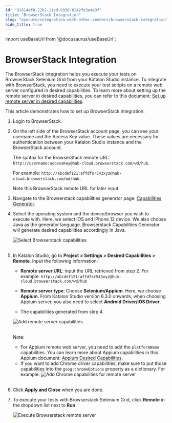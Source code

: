 ```yaml
---
id: "91614ef0-22b2-11ed-9930-0242fe3e4a3f"
title: "BrowserStack Integration"
slug: "execute/integration-with-other-vendors/browserstack-integration"
hide_title: true
---
```

import useBaseUrl from '@docusaurus/useBaseUrl';


# <a id="id" class="anchor_top_offset"/><a id="ariaid-title1" class="anchor_top_offset"/>BrowserStack Integration

<p xmlns="http://www.w3.org/1999/xhtml" className="p">The BrowserStack integration helps you execute your tests on   BrowserStack Selenium Grid from your Katalon Studio instance. To   integrate with BrowserStack, you need to execute your test scripts   on a remote web server configured in desired capabilities. To learn   more about setting up the remote server in desired capabilities,   you can refer to this document: <a className="xref" href="/docs/create-tests/manage-projects/project-settings/desired-capabilities/set-up-remote-server-in-desired-capabilities-in-katalon-studio#task-8626">Set     up remote server in desired capabilities</a>.</p> 
<p xmlns="http://www.w3.org/1999/xhtml" className="p">This article demonstrates how to set up BrowserStack   integration.</p> 
<ol xmlns="http://www.w3.org/1999/xhtml" className="ol"><li className="li">     <p className="p">Login to BrowserStack.</p>   </li><li className="li">     <p className="p">On the left side of the BrowserStack account page, you can see       your username and the Access Key value. These values are necessary       for authentication between your Katalon Studio instance and the       BrowserStack account.</p>     <p className="p">The syntax for the BrowserStack remote URL:       <code className="ph codeph">http://username:accessKey@hub-cloud.browserstack.com/wd/hub</code>.</p>     <p className="p">For example:       <code className="ph codeph">http://abcdef121:affdfsr543xyz@hub-cloud.browserstack.com/wd/hub</code>.</p>     <p className="p">Note this BrowserStack remote URL for later input.</p>   </li><li className="li">     <p className="p">Navigate to the Browserstack capabilities generator       page: <a className="xref j-external-link" href="https://www.browserstack.com/automate/capabilities" target="_blank">Capabilities         Generator</a>.</p>   </li><li className="li">     <p className="p">Select the operating system and the device/browser you wish to       execute with. Here, we select iOS and iPhone 12 device. We also       choose Java as the generator language. Browserstack Capabilities       Generator will generate desired capabilities accordingly in       Java.</p>     <p className="p">       <img className="image" src={useBaseUrl("https://github.com/katalon-studio/docs-images/raw/master/katalon-studio/docs/browserstack-integration/KS-BROWSERSTACK-Capabilities-generator.png")} width={700} alt="Select Browserstack capabilities" /><br /><br />     </p>   </li><li className="li">     <p className="p">In Katalon Studio, go to <strong className="ph b">Project &gt; Settings &gt;         Desired Capabilities &gt; Remote</strong>. Input the following       information:</p>     <ul className="ul"><li className="li">         <p className="p">           <strong className="ph b">Remote server URL</strong>: input the URL retrieved from           step 2. For example:           <code className="ph codeph">http://abcdef121:affdfsr543xyz@hub-cloud.browserstack.com/wd/hub</code>         </p>       </li><li className="li">         <p className="p">           <strong className="ph b">Remote server type</strong>: Choose           <strong className="ph b">Selenium/Appium</strong>. Here, we choose           <strong className="ph b">Appium</strong>. From Katalon Studio version 6.3.0 onwards,           when choosing Appium server, you also need to select           <strong className="ph b">Android Driver/iOS Driver</strong>.</p>       </li><li className="li">         <p className="p">The capabilities generated from step 4.</p>       </li></ul>     <p className="p">       <img className="image" src={useBaseUrl("https://github.com/katalon-studio/docs-images/raw/master/katalon-studio/docs/browserstack-integration/KS-BROWSERSTACK-Add-DC-remote.png")} width={700} alt="Add remote server capabilities" /><br /><br />     </p>     <div className="note note note_note"><span className="note__title">Note:</span>        <ul className="ul"><li className="li">For Appium remote web server, you need to add the           <code className="ph codeph">platformName</code> capabilities. You can learn more about           Appium capabilities in this Appium document: <a className="xref j-external-link" href="http://appium.io/docs/en/writing-running-appium/caps/" target="_blank">Appium             Desired Capabilities</a>.</li><li className="li">If you want to add Chrome driver capabilities, make sure to put           those capabilities into the <code className="ph codeph">goog:chromeOptions</code>           property as a dictionary. For example: <img className="image" src={useBaseUrl("https://github.com/katalon-studio/docs-images/raw/master/katalon-studio/docs/browserstack-integration/KS-BROWSERSTACK-Add-capabilities-Chrome.png")} width={500} alt="Add Chrome capabilities for remote server" /><br /><br />         </li></ul>     </div>   </li><li className="li">     <p className="p">Click <strong className="ph b">Apply and Close</strong> when you are done.</p>   </li><li className="li">     <p className="p">To execute your tests with Browserstack Selenium Grid, click       <strong className="ph b">Remote</strong> in the dropdown list next to       <strong className="ph b">Run</strong>.</p>     <p className="p">       <img className="image" src={useBaseUrl("https://github.com/katalon-studio/docs-images/raw/master/katalon-studio/docs/browserstack-integration/KS-BROWSERSTACK-Execute-remote.png")} width={250} alt="Execute Browserstack remote server" /><br /><br />     </p>   </li></ol> 
